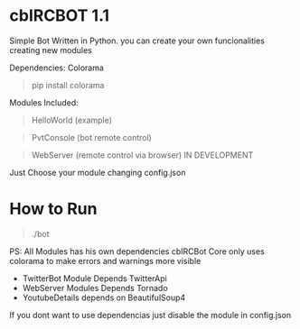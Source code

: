cbIRCBOT 1.1
========

Simple Bot Written in Python. 
you can create your own funcionalities creating new modules

Dependencies:
  Colorama
>pip install colorama

Modules Included:
>HelloWorld  (example)

>PvtConsole  (bot remote control)

>WebServer   (remote control via browser) IN DEVELOPMENT

Just Choose your module  changing  config.json


How to Run
========
>./bot

PS:  All Modules has his own dependencies
cbIRCBot Core only uses colorama to make errors and warnings more visible


* TwitterBot Module Depends TwitterApi
* WebServer Modules Depends Tornado
* YoutubeDetails depends on BeautifulSoup4


If you dont want to use dependencias just disable the module in config.json
